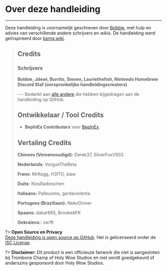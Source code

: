 # Over deze handleiding
---
Deze handleiding is voornamelijk geschreven door [Bobbie](https://twitter.com/VRBobbie), met hulp en advies van verschillende andere schrijvers en wikis. De handleiding werd geïnspireerd door [bsmg.wiki](https://bsmg.wiki).

> ## Credits
> 
> ### Schrijvers
> 
> **Bobbie, Jdewi, Burrito, Steven, Lauriethefish, Nintendo Homebrew Discord Staf (oorspronkelijke handleidingscreators)**
> 
> --- Bedankt aan [alle andere](https://github.com/tc-mods/TromboneChampModdingWiki/graphs/contributors) die hebben bijgedragen aan de handleiding op GitHub.
>
> ## Ontwikkelaar / Tool Credits
> 
> - **BepInEx Contributors** voor [BepInEx](https://github.com/BepInEx/BepInEx).
>
> ## Vertaling Credits
> 
> **Chinees (Vereenvoudigd):** Derek37, SilverFoxV933
> 
> **Nederlands:** VorgunTheBeta
> 
> **Frans:** MrKegg, H3ITO, slaw
> 
> **Duits:** KlosRadieschen
> 
> **Italiaans:** Palleuomo, gardaviolenta
> 
> **Portugees (Braziliaan):** NekoDinner
> 
> **Spaans:** dakar665, BrookeAFK
> 
> **Oekraïens:**: sw1ft

?> **Open Source en Privacy**  
[Deze handleiding is open source op GitHub](https://github.com/tc-mods/TromboneChampModdingWiki). Het is gelicenseerd onder de [ISC License](https://github.com/tc-mods/TromboneChampModdingWiki/blob/master/LICENSE.md).

?> **Disclaimer:** Dit product is een officieuze fanwork die niet is aangesloten bij Trombone Champ of Holy Wow Studios en niet wordt goedgekeurd of anderszins gesponsord door Holy Wow Studios.